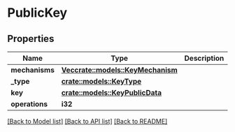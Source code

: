 # PublicKey

## Properties

Name | Type | Description | Notes
------------ | ------------- | ------------- | -------------
**mechanisms** | [**Vec<crate::models::KeyMechanism>**](KeyMechanism.md) |  | 
**_type** | [**crate::models::KeyType**](KeyType.md) |  | 
**key** | [**crate::models::KeyPublicData**](KeyPublicData.md) |  | 
**operations** | **i32** |  | 

[[Back to Model list]](../README.md#documentation-for-models) [[Back to API list]](../README.md#documentation-for-api-endpoints) [[Back to README]](../README.md)


